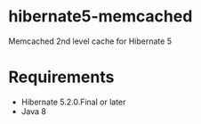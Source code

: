 # hibernate5-memcached
Memcached 2nd level cache for Hibernate 5

# Requirements
* Hibernate 5.2.0.Final or later
* Java 8